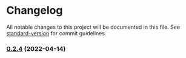 # Changelog

All notable changes to this project will be documented in this file. See [standard-version](https://github.com/conventional-changelog/standard-version) for commit guidelines.

### [0.2.4](https://github.com/drzioner/helpers/compare/v0.2.3...v0.2.4) (2022-04-14)
